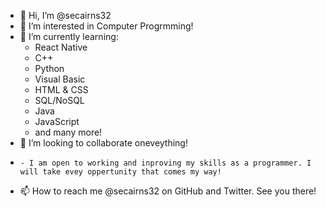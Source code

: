- 👋 Hi, I’m @secairns32
- 👀 I’m interested in Computer Progrmming!
- 🌱 I’m currently learning: 
     - React Native
     - C++
     - Python
     - Visual Basic
     - HTML & CSS
     - SQL/NoSQL
     - Java
     - JavaScript
     - and many more!
- 💞️ I’m looking to collaborate oneveything!
-     - I am open to working and inproving my skills as a programmer. I will take evey oppertunity that comes my way!
- 📫 How to reach me @secairns32 on GitHub and Twitter. See you there!
